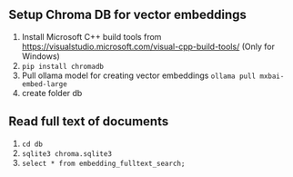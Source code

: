 ## Setup Chroma DB for vector embeddings
1. Install Microsoft C++ build tools from https://visualstudio.microsoft.com/visual-cpp-build-tools/ (Only for Windows)
2. `pip install chromadb`
3. Pull ollama model for creating vector embeddings `ollama pull mxbai-embed-large`
4. create folder db

## Read full text of documents
1. `cd db`
2. `sqlite3 chroma.sqlite3`
3. `select * from embedding_fulltext_search;`
